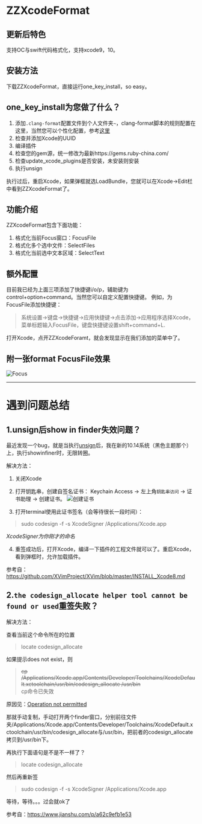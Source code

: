 # ZZXcodeFormat

## 更新后特色
支持OC与swift代码格式化，支持xcode9，10。

## 安装方法

下载ZZXcodeFormat，直接运行one_key_install，so easy。

## one_key_install为您做了什么？

1. 添加`.clang-format`配置文件到个人文件夹`~`，clang-format脚本的规则配置在这里，当然您可以个性化配置，参考[这里](http://clang.llvm.org/docs/ClangFormatStyleOptions.html)
2. 检查并添加Xcode的UUID
3. 编译插件
4. 检查您的gem源，统一修改为最新https://gems.ruby-china.com/
5. 检查update_xcode_plugins是否安装，未安装则安装
6. 执行unsign

执行过后，重启Xcode，如果弹框就选LoadBundle，您就可以在Xcode->Edit栏中看到ZZXcodeFormat了。

## 功能介绍

ZZXcodeFormat包含下面功能：

1. 格式化当前Focus窗口：FocusFile
2. 格式化多个选中文件：SelectFiles
3. 格式化当前选中文本区域：SelectText

## 额外配置
目前我已经为上面三项添加了快捷键i/o/p，辅助键为control+option+command。当然您可以自定义配置快捷键。
例如，为FocusFile添加快捷键：

> 系统设置->键盘->快捷键->应用快捷键->点击添加->应用程序选择Xcode，菜单标题输入FocusFile，键盘快捷键设置shift+command+L.

打开Xcode，点开ZZXcodeForamt，就会发现显示在我们添加的菜单中了。

## 附一张format FocusFile效果
![Focus](https://github.com/V5zhou/ZZClang-format/blob/master/ZZClang-format/FocusFile%E6%A0%BC%E5%BC%8F%E5%8C%96.gif)

---
# 遇到问题总结
## 1.unsign后show in finder失效问题？

最近发现一个bug，就是当执行[unsign](https://github.com/inket/update_xcode_plugins/blob/master/README.md)后，我在新的10.14系统（黑色主题那个）上，执行showinfiner时，无限转圈。

解决方法：

1. 关闭Xcode

2. 打开钥匙串，创建自签名证书： Keychain Access -> 左上角`钥匙串访问` -> 证书助理 -> 创建证书。
![创建证书](https://ws4.sinaimg.cn/large/006tNc79gy1fytjbnp3wkj30y80o8jzh.jpg)

3. 打开terminal使用此证书签名（会等待很长一段时间）：
> sudo codesign -f -s XcodeSigner /Applications/Xcode.app

*XcodeSigner为你刚才的命名*

4. 重签成功后，打开Xcode，编译一下插件的工程文件就可以了。重启Xcode，看到弹框时，允许加载插件。

参考自：https://github.com/XVimProject/XVim/blob/master/INSTALL_Xcode8.md

## 2.`the codesign_allocate helper tool cannot be found or used`重签失败？

解决方法：

查看当前这个命令所在的位置

> locate codesign_allocate

如果提示does not exist，则

> ~~cp /Applications/Xcode.app/Contents/Developer/Toolchains/XcodeDefault.xctoolchain/usr/bin/codesign_allocate /usr/bin~~<br>cp命令已失效

原因见：[Operation not permitted](https://www.jianshu.com/p/22b89f19afd6)

那就手动复制，手动打开两个finder窗口，分别前往文件夹/Applications/Xcode.app/Contents/Developer/Toolchains/XcodeDefault.xctoolchain/usr/bin/codesign_allocate与/usr/bin，把前者的codesign_allocate拷贝到/usr/bin下。

再执行下面语句是不是不一样了？

> locate codesign_allocate

然后再重新签

> sudo codesign -f -s XcodeSigner /Applications/Xcode.app

等待，等待。。。过会就ok了

参考自：https://www.jianshu.com/p/a62c9efb1e53
